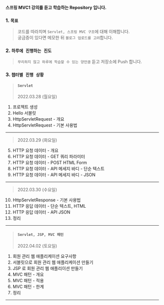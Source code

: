 #### 스프링 MVC1 강의를 듣고 학습하는 Repository 입니다.

### 1. `목표`
> 코드를 따라치며 `Servlet, 스프링 MVC 구조`에 대해 이해합니다. <br>
> 궁금증이 있다면 메모한 뒤 `블로그 업로드를 고려`합니다.

### 2. `하루에 진행하는 진도` 
> `무리하지 않고 하루에 학습할 수 있는 양만큼` 듣고 저장소에 Push 합니다. <br>

### 3. `챕터별 진행 상황`
> #### `Servlet` <br>
> 2022.03.28 (월요일)
1. 프로젝트 생성
2. Hello 서블릿
3. HttpServletRequest - 개요
4. HttpServletRequest - 기본 사용법
---
> 2022.03.29 (화요일)
5. HTTP 요청 데이터 - 개요
6. HTTP 요청 데이터 - GET 쿼리 파라미터
7. HTTP 요청 데이터 - POST HTML Form
8. HTTP 요청 데이터 - API 메세지 바디 - 단순 텍스트
9. HTTP 요청 데이터 - API 메세지 바디 - JSON
---
> 2022.03.30 (수요일)
10. HttpServletResponse - 기본 사용법
11. HTTP 응답 데이터 - 단순 텍스트, HTML
12. HTTP 응답 데이터 - API JSON
13. 정리
---
> #### `Servlet, JSP, MVC 패턴`
> 2022.04.02 (토요일)
1. 회원 관리 웹 애플리케이션 요구사항
2. 서블릿으로 회원 관리 웹 애플리케이션 만들기
3. JSP 로 회원 관리 웹 애플리이션 만들기
4. MVC 패턴 - 개요
5. MVC 패턴 - 적용
6. MVC 패턴 - 한계
7. 정리
---
